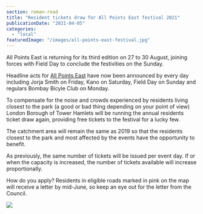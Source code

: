 ```yaml
---
section: roman-road
title: "Resident tickets draw for All Points East festival 2021"
publicationDate: "2021-04-05"
categories: 
  - "local"
featuredImage: "/images/all-points-east-festival.jpg"
---
```


All Points East is returning for its third edition on 27 to 30 August, joining forces with Field Day to conclude the festivities on the Sunday.

Headline acts for [All Points East](https://romanroadlondon.com/all-points-east-festival-victoria-park-east-london/) have now been announced by every day including Jorja Smith on Friday, Kano on Saturday, Field Day on Sunday and regulars Bombay Bicyle Club on Monday.

To compensate for the noise and crowds experienced by residents living closest to the park (a good or bad thing depending on your point of view) London Borough of Tower Hamlets will be running the annual residents ticket draw again, providing free tickets to the festival for a lucky few.

The catchment area will remain the same as 2019 so that the residents closest to the park and most affected by the events have the opportunity to benefit.

As previously, the same number of tickets will be issued per event day. If or when the capacity is increased, the number of tickets available will increase proportionally.

How do you apply? Residents in eligible roads marked in pink on the map will receive a letter by mid-June, so keep an eye out for the letter from the Council.

![](/images/All-Points-East-residents-ticket-draw-map.gif)
